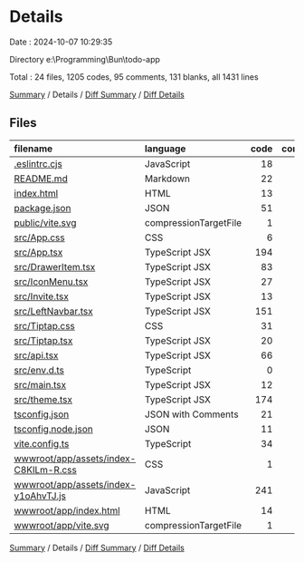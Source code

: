 # Details

Date : 2024-10-07 10:29:35

Directory e:\\Programming\\Bun\\todo-app

Total : 24 files,  1205 codes, 95 comments, 131 blanks, all 1431 lines

[Summary](results.md) / Details / [Diff Summary](diff.md) / [Diff Details](diff-details.md)

## Files
| filename | language | code | comment | blank | total |
| :--- | :--- | ---: | ---: | ---: | ---: |
| [.eslintrc.cjs](/.eslintrc.cjs) | JavaScript | 18 | 0 | 1 | 19 |
| [README.md](/README.md) | Markdown | 22 | 0 | 9 | 31 |
| [index.html](/index.html) | HTML | 13 | 0 | 1 | 14 |
| [package.json](/package.json) | JSON | 51 | 0 | 1 | 52 |
| [public/vite.svg](/public/vite.svg) | compressionTargetFile | 1 | 0 | 0 | 1 |
| [src/App.css](/src/App.css) | CSS | 6 | 0 | 1 | 7 |
| [src/App.tsx](/src/App.tsx) | TypeScript JSX | 194 | 4 | 20 | 218 |
| [src/DrawerItem.tsx](/src/DrawerItem.tsx) | TypeScript JSX | 83 | 0 | 10 | 93 |
| [src/IconMenu.tsx](/src/IconMenu.tsx) | TypeScript JSX | 27 | 0 | 3 | 30 |
| [src/Invite.tsx](/src/Invite.tsx) | TypeScript JSX | 13 | 0 | 1 | 14 |
| [src/LeftNavbar.tsx](/src/LeftNavbar.tsx) | TypeScript JSX | 151 | 4 | 12 | 167 |
| [src/Tiptap.css](/src/Tiptap.css) | CSS | 31 | 1 | 5 | 37 |
| [src/Tiptap.tsx](/src/Tiptap.tsx) | TypeScript JSX | 20 | 0 | 4 | 24 |
| [src/api.tsx](/src/api.tsx) | TypeScript JSX | 66 | 0 | 16 | 82 |
| [src/env.d.ts](/src/env.d.ts) | TypeScript | 0 | 1 | 1 | 2 |
| [src/main.tsx](/src/main.tsx) | TypeScript JSX | 12 | 0 | 2 | 14 |
| [src/theme.tsx](/src/theme.tsx) | TypeScript JSX | 174 | 13 | 7 | 194 |
| [tsconfig.json](/tsconfig.json) | JSON with Comments | 21 | 2 | 3 | 26 |
| [tsconfig.node.json](/tsconfig.node.json) | JSON | 11 | 0 | 1 | 12 |
| [vite.config.ts](/vite.config.ts) | TypeScript | 34 | 0 | 1 | 35 |
| [wwwroot/app/assets/index-C8KlLm-R.css](/wwwroot/app/assets/index-C8KlLm-R.css) | CSS | 1 | 0 | 1 | 2 |
| [wwwroot/app/assets/index-y1oAhvTJ.js](/wwwroot/app/assets/index-y1oAhvTJ.js) | JavaScript | 241 | 70 | 30 | 341 |
| [wwwroot/app/index.html](/wwwroot/app/index.html) | HTML | 14 | 0 | 1 | 15 |
| [wwwroot/app/vite.svg](/wwwroot/app/vite.svg) | compressionTargetFile | 1 | 0 | 0 | 1 |

[Summary](results.md) / Details / [Diff Summary](diff.md) / [Diff Details](diff-details.md)